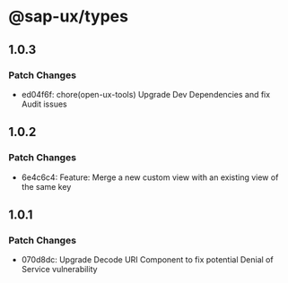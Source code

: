 # @sap-ux/types

## 1.0.3

### Patch Changes

-   ed04f6f: chore(open-ux-tools) Upgrade Dev Dependencies and fix Audit issues

## 1.0.2

### Patch Changes

-   6e4c6c4: Feature: Merge a new custom view with an existing view of the same key

## 1.0.1

### Patch Changes

-   070d8dc: Upgrade Decode URI Component to fix potential Denial of Service vulnerability
